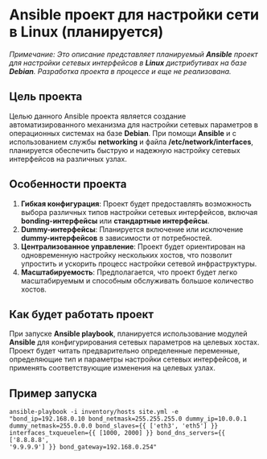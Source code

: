 # Ansible проект для настройки сети в Linux (планируется)
*Примечание: Это описание представляет планируемый **Ansible** проект для настройки сетевых интерфейсов в **Linux** дистрибутивах на базе **Debian**. Разработка проекта в процессе и еще не реализована.*

## Цель проекта
Целью данного Ansible проекта является создание автоматизированного механизма для настройки сетевых параметров в операционных системах на базе **Debian**. При помощи **Ansible** и с использованием службы **networking** и файла **/etc/network/interfaces**, планируется обеспечить быструю и надежную настройку сетевых интерфейсов на различных узлах.

## Особенности проекта
1. **Гибкая конфигурация**: Проект будет предоставлять возможность выбора различных типов настройки сетевых интерфейсов, включая **bonding-интерфейсы** или **стандартные интерфейсы**.
2. **Dummy-интерфейсы**: Планируется включение или исключение **dummy-интерфейсов** в зависимости от потребностей.
3. **Централизованное управление**: Проект будет ориентирован на одновременную настройку нескольких хостов, что позволит упростить и ускорить процесс настройки сетевой инфраструктуры.
4. **Масштабируемость**: Предполагается, что проект будет легко масштабируемым и способным обслуживать большое количество хостов.
## Как будет работать проект
При запуске **Ansible playbook**, планируется использование модулей **Ansible** для конфигурирования сетевых параметров на целевых хостах. Проект будет читать предварительно определенные переменные, определяющие тип и параметры настройки сетевых интерфейсов, и применять соответствующие изменения на целевых узлах.

## Пример запуска
<code>ansible-playbook -i inventory/hosts site.yml -e "bond_ip=192.168.0.10 bond_netmask=255.255.255.0 dummy_ip=10.0.0.1 dummy_netmask=255.0.0.0 bond_slaves={{ ['eth3', 'eth5'] }} interfaces_txqueuelen={{ [1000, 2000] }} bond_dns_servers={{ ['8.8.8.8', '9.9.9.9'] }} bond_gateway=192.168.0.254"</code>
